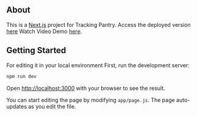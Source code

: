 ## About

This is a [Next.js](https://nextjs.org/) project for Tracking Pantry. Access the deployed version [here](https://pantry-tracker.rehantech.me/) Watch Video Demo [here](https://youtu.be/QNTveJPzaoo).

## Getting Started

For editing it in your local environment
First, run the development server:

```bash
npm run dev
```

Open [http://localhost:3000](http://localhost:3000) with your browser to see the result.

You can start editing the page by modifying `app/page.js`. The page auto-updates as you edit the file.
